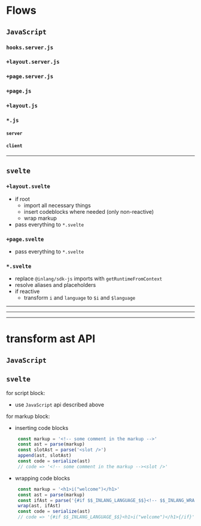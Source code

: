 # Flows

## `JavaScript`

### `hooks.server.js`

### `+layout.server.js`

### `+page.server.js`

### `+page.js`

### `+layout.js`

### `*.js`
#### `server`
#### `client`


---

## `svelte`

### `+layout.svelte`

 - if root
    - import all necessary things
    - insert codeblocks where needed (only non-reactive)
    - wrap markup
 - pass everything to `*.svelte`

### `+page.svelte`

 - pass everything to `*.svelte`

### `*.svelte`

 - replace `@inlang/sdk-js` imports with `getRuntimeFromContext`
 - resolve aliases and placeholders
 - if reactive
   - transform `i` and `language` to `$i` and `$language`

---
---
---

# transform ast API

## `JavaScript`

## `svelte`

for script block:
 - use `JavaScript` api described above

for markup block:
 - inserting code blocks
   ```ts
	const markup = '<!-- some comment in the markup -->'
	const ast = parse(markup)
	const slotAst = parse('<slot />')
	append(ast, slotAst)
	const code = serialize(ast)
	// code => '<!-- some comment in the markup --><slot />'
	```
 - wrapping code blocks
   ```ts
	const markup = '<h1>i("welcome")</h1>'
	const ast = parse(markup)
	const ifAst = parse('{#if $$_INLANG_LANGUAGE_$$}<!-- $$_INLANG_WRAP_PLACEHOLDER_$$ -->{/if}')
	wrap(ast, ifAst)
	const code = serialize(ast)
	// code => '{#if $$_INLANG_LANGUAGE_$$}<h1>i("welcome")</h1>{/if}'
	```